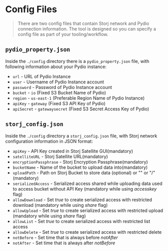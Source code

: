 # Config Files

> There are two config files that contain Storj network and Pydio connection information. The tool is designed so you can specify a config file as part of your tooling/workflow.

## `pydio_property.json`

Inside the `./config` directory there is a `pydio_property.json` file, with following information about your Pydio instance:

* `url` - URL of Pydio Instance
* `user` - Username of Pydio Instance account
* `password` - Password of Pydio Instance account
* `bucket` - `io` (Fixed S3 Bucket Name of Pydio)
* `region` - `us-east-1` (Preferable Region Name of Pydio Instance)
* `apiKey` - `gateway` (Fixed S3 API Key of Pydio)
* `apiSecret` - `gatewaysecret` (Fixed S3 Secret Access Key of Pydio)

## `storj_config.json`

Inside the `./config` directory a `storj_config.json` file, with Storj network configuration information in JSON format:

* `apiKey` - API Key created in Storj Satellite GUI(mandatory)
* `satelliteURL` - Storj Satellite URL(mandatory)
* `encryptionPassphrase` - Storj Encryption Passphrase(mandatory)
* `bucketName` - Name of the bucket to upload data into(mandatory)
* `uploadPath` - Path on Storj Bucket to store data (optional) or "" or "/" (mandatory)
* `serializedAccess` - Serialized access shared while uploading data used to access bucket without API Key (mandatory while using *accesskey* flag)
* `allowDownload` - Set *true* to create serialized access with restricted download (mandatory while using *share* flag)
* `allowUpload` - Set *true* to create serialized access with restricted upload (mandatory while using *share* flag)
* `allowList` - Set *true* to create serialized access with restricted list access
* `allowDelete` - Set *true* to create serialized access with restricted delete
* `notBefore` - Set time that is always before *notAfter*
* `notAfter` - Set time that is always after *notBefore*